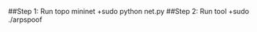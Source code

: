 ##Step 1: Run topo mininet 
+sudo python net.py
##Step 2: Run tool
+sudo ./arpspoof <interface> <target ip> <gateway ip>
